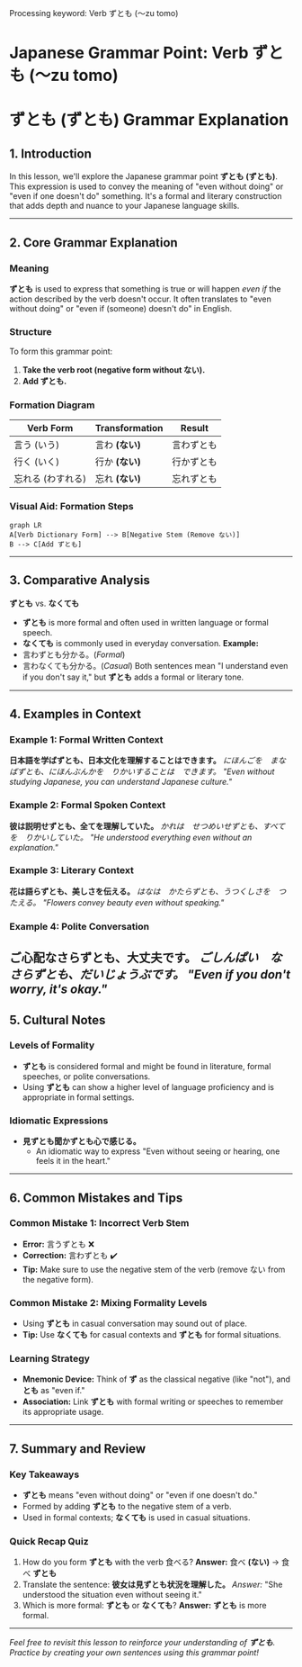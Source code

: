 Processing keyword: Verb ずとも (〜zu tomo)
# Japanese Grammar Point: Verb ずとも (〜zu tomo)
# ずとも (ずとも) Grammar Explanation
## 1. Introduction
In this lesson, we'll explore the Japanese grammar point **ずとも (ずとも)**. This expression is used to convey the meaning of "even without doing" or "even if one doesn't do" something. It's a formal and literary construction that adds depth and nuance to your Japanese language skills.

---
## 2. Core Grammar Explanation
### Meaning
**ずとも** is used to express that something is true or will happen *even if* the action described by the verb doesn't occur. It often translates to "even without doing" or "even if (someone) doesn't do" in English.
### Structure
To form this grammar point:
1. **Take the verb root (negative form without ない).**
2. **Add ずとも.**
### Formation Diagram
| Verb Form            | Transformation       | Result        |
|----------------------|----------------------|---------------|
| 言う (いう)           | 言わ **(ない)**       | 言わずとも     |
| 行く (いく)           | 行か **(ない)**       | 行かずとも     |
| 忘れる (わすれる)     | 忘れ **(ない)**       | 忘れずとも     |
### Visual Aid: Formation Steps
```mermaid
graph LR
A[Verb Dictionary Form] --> B[Negative Stem (Remove ない)]
B --> C[Add ずとも]
```
---
## 3. Comparative Analysis
**ずとも** vs. **なくても**
- **ずとも** is more formal and often used in written language or formal speech.
- **なくても** is commonly used in everyday conversation.
**Example:**
- 言わずとも分かる。(*Formal*)
- 言わなくても分かる。(*Casual*)
Both sentences mean "I understand even if you don't say it," but **ずとも** adds a formal or literary tone.
---
## 4. Examples in Context
### Example 1: Formal Written Context
**日本語を学ばずとも、日本文化を理解することはできます。**
*にほんごを　まなばずとも、にほんぶんかを　りかいすることは　できます。*
*"Even without studying Japanese, you can understand Japanese culture."*
### Example 2: Formal Spoken Context
**彼は説明せずとも、全てを理解していた。**
*かれは　せつめいせずとも、すべてを　りかいしていた。*
*"He understood everything even without an explanation."*
### Example 3: Literary Context
**花は語らずとも、美しさを伝える。**
*はなは　かたらずとも、うつくしさを　つたえる。*
*"Flowers convey beauty even without speaking."*
### Example 4: Polite Conversation
**ご心配なさらずとも、大丈夫です。**
*ごしんぱい　なさらずとも、だいじょうぶです。*
*"Even if you don't worry, it's okay."*
---
## 5. Cultural Notes
### Levels of Formality
- **ずとも** is considered formal and might be found in literature, formal speeches, or polite conversations.
- Using **ずとも** can show a higher level of language proficiency and is appropriate in formal settings.
### Idiomatic Expressions
- **見ずとも聞かずとも心で感じる。**
  - An idiomatic way to express "Even without seeing or hearing, one feels it in the heart."
---
## 6. Common Mistakes and Tips
### Common Mistake 1: Incorrect Verb Stem
- **Error:** 言うずとも ❌
- **Correction:** 言わずとも ✔️
- **Tip:** Make sure to use the negative stem of the verb (remove ない from the negative form).
### Common Mistake 2: Mixing Formality Levels
- Using **ずとも** in casual conversation may sound out of place.
- **Tip:** Use **なくても** for casual contexts and **ずとも** for formal situations.
### Learning Strategy
- **Mnemonic Device:** Think of **ず** as the classical negative (like "not"), and **とも** as "even if."
- **Association:** Link **ずとも** with formal writing or speeches to remember its appropriate usage.
---
## 7. Summary and Review
### Key Takeaways
- **ずとも** means "even without doing" or "even if one doesn't do."
- Formed by adding **ずとも** to the negative stem of a verb.
- Used in formal contexts; **なくても** is used in casual situations.
### Quick Recap Quiz
1. How do you form **ずとも** with the verb 食べる?
   **Answer:** 食べ **(ない)** → 食べ **ずとも**
2. Translate the sentence:
   **彼女は見ずとも状況を理解した。**
   *Answer:* "She understood the situation even without seeing it."
3. Which is more formal: **ずとも** or **なくても**?
   **Answer:** **ずとも** is more formal.
---
*Feel free to revisit this lesson to reinforce your understanding of **ずとも**. Practice by creating your own sentences using this grammar point!*

